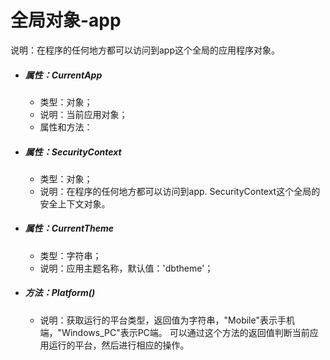 # 全局对象-app

说明：在程序的任何地方都可以访问到app这个全局的应用程序对象。

* ##### 属性：CurrentApp

  * 类型：对象；
  * 说明：当前应用对象；
  * 属性和方法：
* ##### 属性：SecurityContext

  * 类型：对象；
  * 说明：在程序的任何地方都可以访问到app. SecurityContext这个全局的安全上下文对象。
* ##### 属性：CurrentTheme

  * 类型：字符串；
  * 说明：应用主题名称，默认值：'dbtheme'；
* ##### 方法：Platform\(\)

  * 说明：获取运行的平台类型，返回值为字符串，"Mobile"表示手机端，"Windows\_PC"表示PC端。
    可以通过这个方法的返回值判断当前应用运行的平台，然后进行相应的操作。



